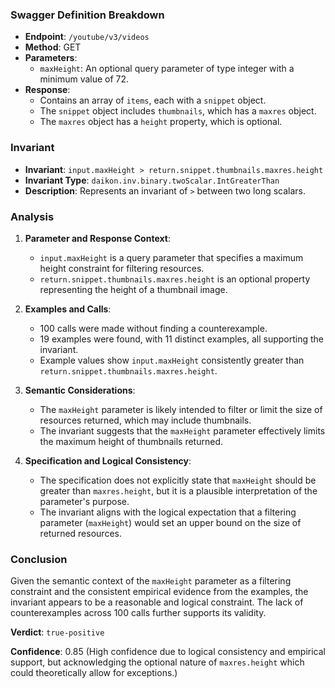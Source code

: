### Swagger Definition Breakdown

- **Endpoint**: `/youtube/v3/videos`
- **Method**: GET
- **Parameters**:
  - `maxHeight`: An optional query parameter of type integer with a minimum value of 72.
- **Response**:
  - Contains an array of `items`, each with a `snippet` object.
  - The `snippet` object includes `thumbnails`, which has a `maxres` object.
  - The `maxres` object has a `height` property, which is optional.

### Invariant

- **Invariant**: `input.maxHeight > return.snippet.thumbnails.maxres.height`
- **Invariant Type**: `daikon.inv.binary.twoScalar.IntGreaterThan`
- **Description**: Represents an invariant of `>` between two long scalars.

### Analysis

1. **Parameter and Response Context**:
   - `input.maxHeight` is a query parameter that specifies a maximum height constraint for filtering resources.
   - `return.snippet.thumbnails.maxres.height` is an optional property representing the height of a thumbnail image.

2. **Examples and Calls**:
   - 100 calls were made without finding a counterexample.
   - 19 examples were found, with 11 distinct examples, all supporting the invariant.
   - Example values show `input.maxHeight` consistently greater than `return.snippet.thumbnails.maxres.height`.

3. **Semantic Considerations**:
   - The `maxHeight` parameter is likely intended to filter or limit the size of resources returned, which may include thumbnails.
   - The invariant suggests that the `maxHeight` parameter effectively limits the maximum height of thumbnails returned.

4. **Specification and Logical Consistency**:
   - The specification does not explicitly state that `maxHeight` should be greater than `maxres.height`, but it is a plausible interpretation of the parameter's purpose.
   - The invariant aligns with the logical expectation that a filtering parameter (`maxHeight`) would set an upper bound on the size of returned resources.

### Conclusion

Given the semantic context of the `maxHeight` parameter as a filtering constraint and the consistent empirical evidence from the examples, the invariant appears to be a reasonable and logical constraint. The lack of counterexamples across 100 calls further supports its validity.

**Verdict**: `true-positive`

**Confidence**: 0.85 (High confidence due to logical consistency and empirical support, but acknowledging the optional nature of `maxres.height` which could theoretically allow for exceptions.)

